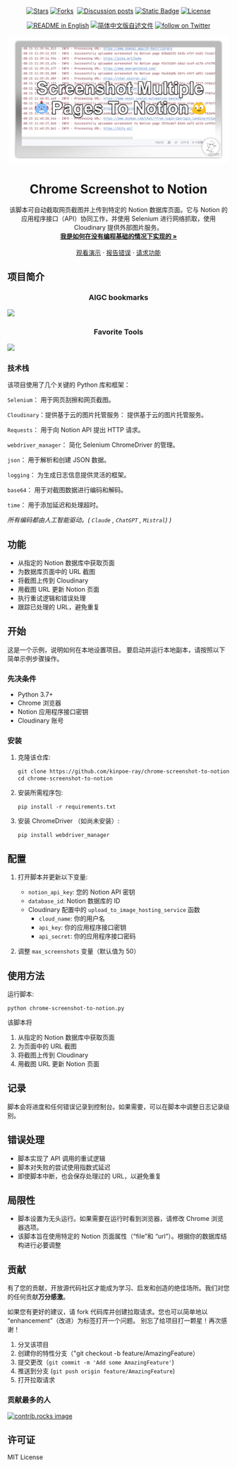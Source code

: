<a id="readme-top"></a>

<p align="center">
    <!--Stars-->
    <a href="https://github.com/kinpoe-ray/Chrome-Screenshot-to-Notion/stargazers" target="_blank">
        <img alt="Stars" src="https://img.shields.io/github/stars/kinpoe-ray/Chrome-Screenshot-to-Notion.svg"></a>
    <!--Forks-->
    <a href="https://github.com/kinpoe-ray/Chrome-Screenshot-to-Notion/network/members" target="_blank">
        <img alt="Forks" src="https://img.shields.io/github/forks/kinpoe-ray/Chrome-Screenshot-to-Notion.svg"></a> 
    <!--Issues-->
    <a href="https://github.com/kinpoe-ray/Chrome-Screenshot-to-Notion/issues" target="_blank">
        <img alt="" src="https://img.shields.io/github/issues/kinpoe-ray/Chrome-Screenshot-to-Notion.svg"></a>
    <!--Discussion-->
    <a href="https://github.com/kinpoe-ray/Chrome-Screenshot-to-Notion/discussions/" target="_blank">
        <img alt="Discussion posts" src="https://img.shields.io/github/discussions/kinpoe-ray/Chrome-Screenshot-to-Notion"></a>
    <!--Contributors-->
    <a href="https://github.com/kinpoe-ray/Chrome-Screenshot-to-Notion/graphs/contributors" target="_blank">
        <img alt="Static Badge" src="https://img.shields.io/github/contributors/kinpoe-ray/Chrome-Screenshot-to-Notion.svg"></a>
    <!--License-->
    <a href="https://github.com/kinpoe-ray/Chrome-Screenshot-to-Notion/blob/master/LICENSE.txt" target="_blank">
        <img alt="License" src="https://img.shields.io/github/license/kinpoe-ray/Chrome-Screenshot-to-Notion.svg"></a>
</p>

<p align="center">
  <!--默认自述为英文-->
  <a href="./README.md"><img alt="README in English" src="https://img.shields.io/badge/English-d9d9d9"></a>
  <!--切换至简中自述-->
  <a href="./README_CN.md"><img alt="简体中文版自述文件" src="https://img.shields.io/badge/简体中文-d9d9d9"></a>
  <!--Follow my X-->
  <a href="https://twitter.com/intent/follow?screen_name=kinpoe_ray" target="_blank">
      <img src="https://img.shields.io/twitter/follow/kinpoe_ray?logo=X&color=%20%23f5f5f5"
          alt="follow on Twitter"></a>
</p>

<!-- PROJECT LOGO -->
<div align="center">
  <a href="https://github.com/kinpoe-ray/Chrome-Screenshot-to-Notion">
    <img src="images/logo.png" >
  </a>

<h1 align="center">Chrome Screenshot to Notion</h1>

  <p align="center">
    该脚本可自动截取网页截图并上传到特定的 Notion 数据库页面。它与 Notion 的应用程序接口（API）协同工作，并使用 Selenium 进行网络抓取，使用 Cloudinary 提供外部图片服务。
    <br />
    <a href="https://www.notion.so/kinpoeray/Notion-325f523644d44b8fbb6c7565df2d61cc?pvs=4"><strong>我是如何在没有编程基础的情况下实现的 »</strong></a>
    <br />
    <br />
    <a href="https://kinpoeray.notion.site/AIGC-Bookmarks-5202cde5c291464eaf61092f824f67ec">观看演示</a>
    ·
    <a href="https://github.com/kinpoe-ray/Chrome-Screenshot-to-Notion/issues/new?labels=bug&template=bug-report---.md">报告错误</a>
    ·
    <a href="https://github.com/kinpoe-ray/Chrome-Screenshot-to-Notion/issues/new?labels=enhancement&template=feature-request---.md">请求功能</a>
  </p>
</div>


<!-- ABOUT THE PROJECT -->
## 项目简介

<h3 align="center">AIGC bookmarks</h3>

<img src="https://www.notion.so/image/https%3A%2F%2Fprod-files-secure.s3.us-west-2.amazonaws.com%2F2f9bfe61-f42f-4e15-8046-c3d5a6bb62f8%2Fe3e2775a-24d6-4452-af4b-77fbd2c539a2%2F20240815-114-chrome.png?table=block&id=65736ee2-5d36-4138-a117-79c0638a08f4&spaceId=2f9bfe61-f42f-4e15-8046-c3d5a6bb62f8&width=2000&userId=a3e4f707-2b9b-4cd7-87c9-6fa39cb89a52&cache=v2"/>

<h3 align="center">Favorite Tools</h3>

<img src="https://www.notion.so/image/https%3A%2F%2Fprod-files-secure.s3.us-west-2.amazonaws.com%2F2f9bfe61-f42f-4e15-8046-c3d5a6bb62f8%2Ffb3a84f1-e59e-4f99-a7dd-671df9c8bd99%2F20240815-117-chrome.png?table=block&id=3fa461d4-135a-4f4d-82d2-c27bde918795&spaceId=2f9bfe61-f42f-4e15-8046-c3d5a6bb62f8&width=2000&userId=a3e4f707-2b9b-4cd7-87c9-6fa39cb89a52&cache=v2"/>

### 技术栈

该项目使用了几个关键的 Python 库和框架：

`Selenium`： 用于网页刮擦和网页截图。

`Cloudinary`：提供基于云的图片托管服务： 提供基于云的图片托管服务。

`Requests`： 用于向 Notion API 提出 HTTP 请求。

`webdriver_manager`： 简化 Selenium ChromeDriver 的管理。

`json`： 用于解析和创建 JSON 数据。

`logging`： 为生成日志信息提供灵活的框架。

`base64`： 用于对截图数据进行编码和解码。

`time`： 用于添加延迟和处理超时。

_所有编码都由人工智能驱动。( `Claude` , `ChatGPT` , `Mistral`) )_

<!-- FEATURES -->
## 功能

- 从指定的 Notion 数据库中获取页面
- 为数据库页面中的 URL 截图
- 将截图上传到 Cloudinary
- 用截图 URL 更新 Notion 页面
- 执行重试逻辑和错误处理
- 跟踪已处理的 URL，避免重复

<!-- GETTING STARTED -->
## 开始

这是一个示例，说明如何在本地设置项目。
要启动并运行本地副本，请按照以下简单示例步骤操作。

### 先决条件

- Python 3.7+
- Chrome 浏览器
- Notion 应用程序接口密钥
- Cloudinary 账号

### 安装


1. 克隆该仓库:
   ```
   git clone https://github.com/kinpoe-ray/chrome-screenshot-to-notion
   cd chrome-screenshot-to-notion
   ```

2. 安装所需程序包:
   ```
   pip install -r requirements.txt
   ```

3. 安装 ChromeDriver （如尚未安装）:
   ```
   pip install webdriver_manager
   ```

<!-- CONFIGURATION STEPS -->
## 配置

1. 打开脚本并更新以下变量:
   - `notion_api_key`: 您的 Notion API 密钥
   - `database_id`: Notion 数据库的 ID
   - Cloudinary 配置中的 `upload_to_image_hosting_service` 函数
     - `cloud_name`: 你的用户名 
     - `api_key`: 你的应用程序接口密钥
     - `api_secret`: 你的应用程序接口密码

2. 调整 `max_screenshots` 变量（默认值为 50）

<!-- USAGE EXAMPLES -->
## 使用方法

运行脚本:

```
python chrome-screenshot-to-notion.py
```

该脚本将
1. 从指定的 Notion 数据库中获取页面
2. 为页面中的 URL 截图
3. 将截图上传到 Cloudinary
4. 用截图 URL 更新 Notion 页面

<!-- LOGGING -->
## 记录

脚本会将进度和任何错误记录到控制台。如果需要，可以在脚本中调整日志记录级别。

<!-- ERROR HANDLING -->
## 错误处理

- 脚本实现了 API 调用的重试逻辑
- 脚本对失败的尝试使用指数式延迟
- 即使脚本中断，也会保存处理过的 URL，以避免重复

<!-- LIMITATIONS -->
## 局限性

- 脚本设置为无头运行。如果需要在运行时看到浏览器，请修改 Chrome 浏览器选项。
- 该脚本旨在使用特定的 Notion 页面属性（“file”和 “url”）。根据你的数据库结构进行必要调整

<!-- CONTRIBUTING -->
## 贡献

有了您的贡献，开放源代码社区才能成为学习、启发和创造的绝佳场所。我们对您的任何贡献**万分感激**。

如果您有更好的建议，请 fork 代码库并创建拉取请求。您也可以简单地以 “enhancement”（改进）为标签打开一个问题。
别忘了给项目打一颗星！再次感谢！

1. 分叉该项目
2. 创建你的特性分支（"git checkout -b feature/AmazingFeature）
3. 提交更改（`git commit -m 'Add some AmazingFeature'`)
4. 推送到分支 (`git push origin feature/AmazingFeature`)
5. 打开拉取请求

### 贡献最多的人

<a href="https://github.com/kinpoe-ray/Chrome-Screenshot-to-Notion/graphs/contributors">
  <img src="https://contrib.rocks/image?repo=kinpoe-ray/Chrome-Screenshot-to-Notion" alt="contrib.rocks image" />
</a>

<!-- LICENSE -->
## 许可证

MIT License
